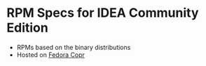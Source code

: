 RPM Specs for IDEA Community Edition
====================================

- RPMs based on the binary distributions
- Hosted on [Fedora Copr](https://copr.fedorainfracloud.org/coprs/lkiesow/intellij-idea-community/)
